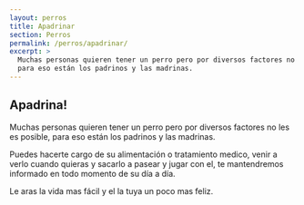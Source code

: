 ```yaml
---
layout: perros
title: Apadrinar
section: Perros
permalink: /perros/apadrinar/
excerpt: >
  Muchas personas quieren tener un perro pero por diversos factores no les es posible,
  para eso están los padrinos y las madrinas.
---
```


## Apadrina!

Muchas personas quieren tener un perro pero por diversos factores no les es posible,
para eso están los padrinos y las madrinas.

Puedes hacerte cargo de su alimentación o tratamiento medico,
venir a verlo cuando quieras y sacarlo a pasear y jugar con el,
te mantendremos informado en todo momento de su día a día.

Le aras la vida mas fácil y el la tuya un poco mas feliz.
